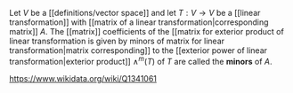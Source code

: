 Let $V$ be a [[definitions/vector space]] and let $T: V\to V$ be a [[linear transformation]] with [[matrix of a linear transformation|corresponding matrix]] $A$. The [[matrix]] coefficients of the [[matrix for exterior product of linear transformation is given by minors of matrix for linear transformation|matrix corresponding]] to the [[exterior power of linear transformation|exterior product]] $\wedge^m(T)$ of $T$ are called the **minors** of $A$.

https://www.wikidata.org/wiki/Q1341061